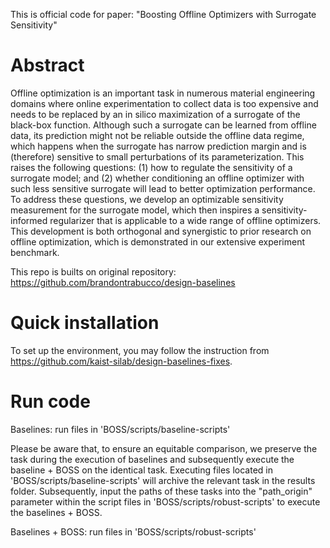 This is official code for paper: "Boosting Offline Optimizers with Surrogate Sensitivity"
# Abstract 
Offline optimization is an important task in numerous material engineering domains where online experimentation to collect data is too expensive and needs to be replaced by an in silico maximization of a surrogate of the black-box function. Although such a surrogate can be learned from offline data, its prediction might not be reliable outside the offline data regime, which happens when the surrogate has narrow prediction margin and is (therefore) sensitive to small perturbations of its parameterization. This raises the following questions: (1) how to regulate the sensitivity of a surrogate model; and (2) whether conditioning an offline optimizer with such less sensitive surrogate will lead to better optimization performance. To address these questions, we develop an optimizable sensitivity measurement for the surrogate model, which then inspires a sensitivity-informed regularizer that is applicable to a wide range of offline optimizers. This development is both orthogonal and synergistic to prior research on offline optimization, which is demonstrated in our extensive experiment benchmark.

This repo is builts on original repository: https://github.com/brandontrabucco/design-baselines

# Quick installation

To set up the environment, you may follow the instruction from  https://github.com/kaist-silab/design-baselines-fixes.

# Run code

Baselines: run files in 'BOSS/scripts/baseline-scripts'

Please be aware that, to ensure an equitable comparison, we preserve the task during the execution of baselines and subsequently execute the baseline + BOSS on the identical task. Executing files located in 'BOSS/scripts/baseline-scripts' will archive the relevant task in the results folder. Subsequently, input the paths of these tasks into the "path_origin" parameter within the script files in 'BOSS/scripts/robust-scripts' to execute the baselines + BOSS.

Baselines + BOSS: run files in 'BOSS/scripts/robust-scripts'